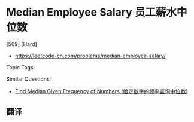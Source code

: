 # Median Employee Salary 员工薪水中位数

[569] [Hard]

- https://leetcode-cn.com/problems/median-employee-salary/

Topic Tags:

Similar Questions:

- [Find Median Given Frequency of Numbers (给定数字的频率查询中位数)](https://leetcode-cn.com/problems/find-median-given-frequency-of-numbers/)

## 翻译
